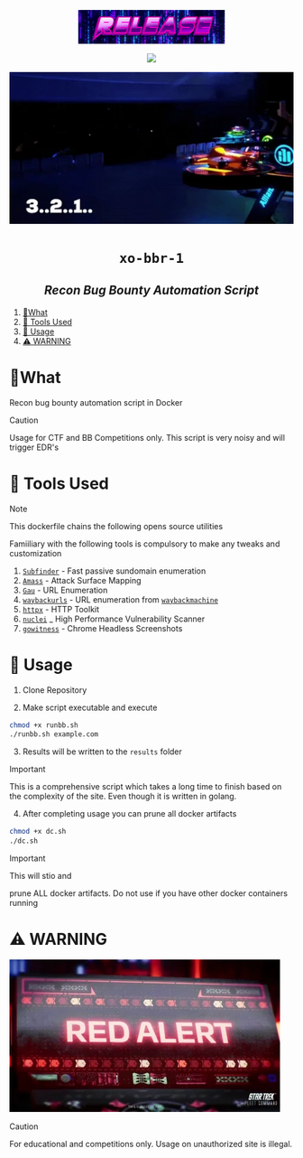 <p align="center"><a href="https://x.com/xyizko" target="_blank" rel="noopener noreferrer"><img src="https://raw.githubusercontent.com/xyizko/xo-tagz/refs/heads/main/gfx/a.png"></a></p>

<p align="center">
<a href="https://twitter.com/xyizko" target="_blank">
<img src="https://hits.seeyoufarm.com/api/count/incr/badge.svg?url=https%3A%2F%2Fgithub.com%2Fxyizko%2Fxo-bbr-1&count_bg=%23313B2A&title_bg=%233B0404&icon=&icon_color=%23E7E7E7&title=%F0%9F%91%81%EF%B8%8F&edge_flat=false"/>
</a>

<p align="center">
<img src="./gfx/1.webp" width="1200">
</p>

<h1 align="center"><code>xo-bbr-1</code></h1>
<h2 align="center"><i>Recon Bug Bounty Automation Script</i></h2>

1. [🤔What](#what)
2. [🍬 Tools Used](#-tools-used)
3. [🦧 Usage](#-usage)
4. [⚠️ WARNING](#️-warning)

# 🤔What

Recon bug bounty automation script in Docker

> [!CAUTION]
> Usage for CTF and BB Competitions only. This script is very noisy and will trigger EDR's 

# 🍬 Tools Used 

> [!NOTE]
> This dockerfile chains the following opens source utilities

Famiiliary with the following tools is compulsory to make any tweaks and customization

1. [`Subfinder`](https://github.com/projectdiscovery/subfinder) - Fast passive sundomain enumeration 
2. [`Amass`](https://github.com/projectdiscovery/subfinder) - Attack Surface Mapping
3. [`Gau`](https://github.com/lc/gau) - URL Enumeration 
4. [`waybackurls`](https://github.com/tomnomnom/waybackurls) - URL enumeration from [`waybackmachine`](https://web.archive.org/)
5. [`httpx`](https://github.com/projectdiscovery/httpx) - HTTP Toolkit
6. [`nuclei`](https://github.com/projectdiscovery/nuclei) _ High Performance Vulnerability Scanner
7. [`gowitness`](https://github.com/sensepost/gowitness) - Chrome Headless Screenshots

# 🦧 Usage

1. Clone Repository 

2. Make script executable and execute

```sh 
chmod +x runbb.sh 
./runbb.sh example.com
```

3. Results will be written to the `results` folder

> [!IMPORTANT]
> This is a comprehensive script which takes a long time to finish based on the complexity of the site. Even though it is written in golang.

4. After completing usage you can prune all docker artifacts

```sh 
chmod +x dc.sh
./dc.sh
```
> [!IMPORTANT]
> This will stio and </p>prune ALL docker artifacts. Do not use if you have other docker containers running


# ⚠️ WARNING 

![](./gfx/w.webp)

> [!CAUTION]
> For educational and competitions only. Usage on unauthorized site is illegal. 